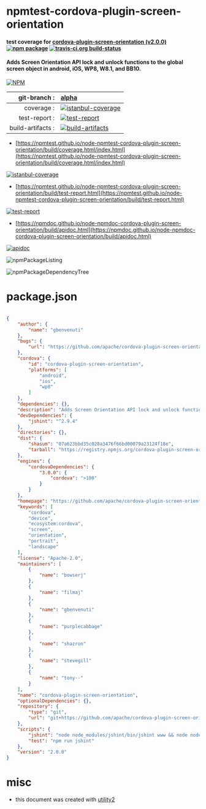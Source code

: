 # npmtest-cordova-plugin-screen-orientation

#### test coverage for  [cordova-plugin-screen-orientation (v2.0.0)](https://github.com/apache/cordova-plugin-screen-orientation#readme)  [![npm package](https://img.shields.io/npm/v/npmtest-cordova-plugin-screen-orientation.svg?style=flat-square)](https://www.npmjs.org/package/npmtest-cordova-plugin-screen-orientation) [![travis-ci.org build-status](https://api.travis-ci.org/npmtest/node-npmtest-cordova-plugin-screen-orientation.svg)](https://travis-ci.org/npmtest/node-npmtest-cordova-plugin-screen-orientation)

#### Adds Screen Orientation API lock and unlock functions to the global screen object in android, iOS, WP8, W8.1, and BB10.

[![NPM](https://nodei.co/npm/cordova-plugin-screen-orientation.png?downloads=true&downloadRank=true&stars=true)](https://www.npmjs.com/package/cordova-plugin-screen-orientation)

| git-branch : | [alpha](https://github.com/npmtest/node-npmtest-cordova-plugin-screen-orientation/tree/alpha)|
|--:|:--|
| coverage : | [![istanbul-coverage](https://npmtest.github.io/node-npmtest-cordova-plugin-screen-orientation/build/coverage.badge.svg)](https://npmtest.github.io/node-npmtest-cordova-plugin-screen-orientation/build/coverage.html/index.html)|
| test-report : | [![test-report](https://npmtest.github.io/node-npmtest-cordova-plugin-screen-orientation/build/test-report.badge.svg)](https://npmtest.github.io/node-npmtest-cordova-plugin-screen-orientation/build/test-report.html)|
| build-artifacts : | [![build-artifacts](https://npmtest.github.io/node-npmtest-cordova-plugin-screen-orientation/glyphicons_144_folder_open.png)](https://github.com/npmtest/node-npmtest-cordova-plugin-screen-orientation/tree/gh-pages/build)|

- [https://npmtest.github.io/node-npmtest-cordova-plugin-screen-orientation/build/coverage.html/index.html](https://npmtest.github.io/node-npmtest-cordova-plugin-screen-orientation/build/coverage.html/index.html)

[![istanbul-coverage](https://npmtest.github.io/node-npmtest-cordova-plugin-screen-orientation/build/screenCapture.buildCi.browser.%252Ftmp%252Fbuild%252Fcoverage.lib.html.png)](https://npmtest.github.io/node-npmtest-cordova-plugin-screen-orientation/build/coverage.html/index.html)

- [https://npmtest.github.io/node-npmtest-cordova-plugin-screen-orientation/build/test-report.html](https://npmtest.github.io/node-npmtest-cordova-plugin-screen-orientation/build/test-report.html)

[![test-report](https://npmtest.github.io/node-npmtest-cordova-plugin-screen-orientation/build/screenCapture.buildCi.browser.%252Ftmp%252Fbuild%252Ftest-report.html.png)](https://npmtest.github.io/node-npmtest-cordova-plugin-screen-orientation/build/test-report.html)

- [https://npmdoc.github.io/node-npmdoc-cordova-plugin-screen-orientation/build/apidoc.html](https://npmdoc.github.io/node-npmdoc-cordova-plugin-screen-orientation/build/apidoc.html)

[![apidoc](https://npmdoc.github.io/node-npmdoc-cordova-plugin-screen-orientation/build/screenCapture.buildCi.browser.%252Ftmp%252Fbuild%252Fapidoc.html.png)](https://npmdoc.github.io/node-npmdoc-cordova-plugin-screen-orientation/build/apidoc.html)

![npmPackageListing](https://npmtest.github.io/node-npmtest-cordova-plugin-screen-orientation/build/screenCapture.npmPackageListing.svg)

![npmPackageDependencyTree](https://npmtest.github.io/node-npmtest-cordova-plugin-screen-orientation/build/screenCapture.npmPackageDependencyTree.svg)



# package.json

```json

{
    "author": {
        "name": "gbenvenuti"
    },
    "bugs": {
        "url": "https://github.com/apache/cordova-plugin-screen-orientation/issues"
    },
    "cordova": {
        "id": "cordova-plugin-screen-orientation",
        "platforms": [
            "android",
            "ios",
            "wp8"
        ]
    },
    "dependencies": {},
    "description": "Adds Screen Orientation API lock and unlock functions to the global screen object in android, iOS, WP8, W8.1, and BB10.",
    "devDependencies": {
        "jshint": "^2.9.4"
    },
    "directories": {},
    "dist": {
        "shasum": "07a623bbd35c028a3476f66bd00079a23124f18e",
        "tarball": "https://registry.npmjs.org/cordova-plugin-screen-orientation/-/cordova-plugin-screen-orientation-2.0.0.tgz"
    },
    "engines": {
        "cordovaDependencies": {
            "3.0.0": {
                "cordova": ">100"
            }
        }
    },
    "homepage": "https://github.com/apache/cordova-plugin-screen-orientation#readme",
    "keywords": [
        "cordova",
        "device",
        "ecosystem:cordova",
        "screen",
        "orientation",
        "portrait",
        "landscape"
    ],
    "license": "Apache-2.0",
    "maintainers": [
        {
            "name": "bowserj"
        },
        {
            "name": "filmaj"
        },
        {
            "name": "gbenvenuti"
        },
        {
            "name": "purplecabbage"
        },
        {
            "name": "shazron"
        },
        {
            "name": "stevegill"
        },
        {
            "name": "tony--"
        }
    ],
    "name": "cordova-plugin-screen-orientation",
    "optionalDependencies": {},
    "repository": {
        "type": "git",
        "url": "git+https://github.com/apache/cordova-plugin-screen-orientation.git"
    },
    "scripts": {
        "jshint": "node node_modules/jshint/bin/jshint www && node node_modules/jshint/bin/jshint src && node node_modules/jshint/bin/jshint demo/www",
        "test": "npm run jshint"
    },
    "version": "2.0.0"
}
```



# misc
- this document was created with [utility2](https://github.com/kaizhu256/node-utility2)
